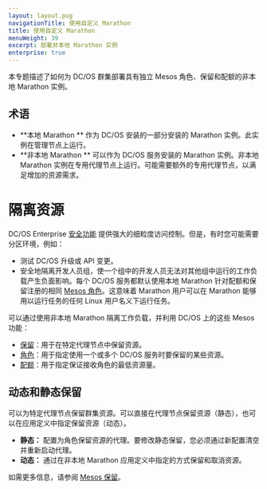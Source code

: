 ```yaml
---
layout: layout.pug
navigationTitle: 使用自定义 Marathon 
title: 使用自定义 Marathon 
menuWeight: 39
excerpt: 部署非本地 Marathon 实例
enterprise: true
---
```


本专题描述了如何为 DC/OS 群集部署具有独立 Mesos 角色、保留和配额的非本地 Marathon 实例。

## 术语

- **本地 Marathon ** 作为 DC/OS 安装的一部分安装的 Marathon 实例。此实例在管理节点上运行。
- **非本地 Marathon ** 可以作为 DC/OS 服务安装的 Marathon 实例。非本地 Marathon 实例在专用代理节点上运行。可能需要额外的专用代理节点，以满足增加的资源需求。

# 隔离资源
DC/OS Enterprise [安全功能](/1.11/security/ent/) 提供强大的细粒度访问控制。但是，有时您可能需要分区环境，例如：

- 测试 DC/OS 升级或 API 变更。
- 安全地隔离开发人员组，使一个组中的开发人员无法对其他组中运行的工作负载产生负面影响。每个 DC/OS 服务都默认使用本地 Marathon 针对配额和保留注册的相同 [Mesos 角色](http://mesos.apache.org/documentation/latest/roles/)。这意味着 Marathon 用户可以在 Marathon 能够用以运行任务的任何 Linux 用户名义下运行任务。

可以通过使用非本地 Marathon 隔离工作负载，并利用 DC/OS 上的这些 Mesos 功能：

- [保留](http://mesos.apache.org/documentation/latest/reservation/)：用于在特定代理节点中保留资源。
- [角色](http://mesos.apache.org/documentation/latest/roles/)：用于指定使用一个或多个 DC/OS 服务时要保留的某些资源。
- [配额](https://mesos.apache.org/documentation/latest/quota/)：用于指定保证接收角色的最低资源量。

## 动态和静态保留
可以为特定代理节点保留群集资源。可以直接在代理节点保留资源（静态），也可以在应用定义中指定保留资源（动态）。

- **静态：** 配置为角色保留资源的代理。要修改静态保留，您必须通过新配置清空并重新启动代理。
- **动态：** 通过在非本地 Marathon 应用定义中指定的方式保留和取消资源。

如需更多信息，请参阅 [Mesos 保留](http://mesos.apache.org/documentation/latest/reservation/)。
